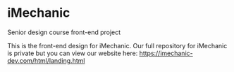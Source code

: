 # iMechanic
Senior design course front-end project

This is the front-end design for iMechanic. Our full repository for iMechanic is private but you can view our website here: https://imechanic-dev.com/html/landing.html



